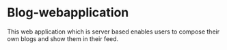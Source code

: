 # Blog-webapplication
This web application which is server based enables users to compose their own blogs and show them in their feed.
